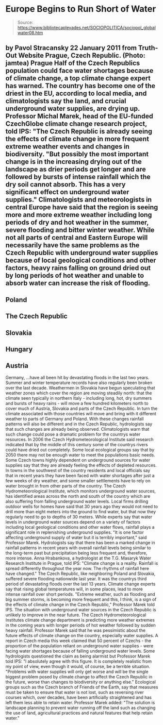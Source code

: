 # Europe Begins to Run Short of Water

> Source: https://www.bibliotecapleyades.net/SOCIOPOLITICA/sociopol_globalwater08.htm

by Pavol Stracansky
22 January 2011
from
Truth-Out Website
Prague, Czech Republic. (Photo: jamtea)
Prague
Half of the Czech Republics population
could face water shortages because of
climate change, a top climate change
expert has warned.
The country has become one of the driest in the EU, according to local
media, and climatologists say the land, and crucial underground water
supplies, are drying up.
Professor Michal Marek, head of the EU-funded CzechGlobe climate change
research project, told
IPS:
"The Czech Republic is already seeing the
effects of climate change in more frequent extreme weather events and
changes in biodiversity.
"But possibly the most important change is in the increasing drying out
of the landscape as drier periods get longer and are followed by bursts
of intense rainfall which the dry soil cannot absorb. This has a very
significant effect on underground water supplies."
Climatologists and meteorologists in central
Europe have said that the region is seeing more and more extreme weather
including long periods of dry and hot weather in the summer, severe flooding
and bitter winter weather.
While not all parts of central and Eastern Europe will necessarily have the
same problems as the Czech Republic with underground water supplies because
of local geological conditions and other factors, heavy rains falling on
ground dried out by long periods of hot weather and unable to absorb water
can increase the risk of flooding.
-
Poland
-
The Czech Republic
-
Slovakia
-
Hungary
-
Austria
-
Germany,
...have all
been hit by devastating floods in the last two years.
Summer and winter temperature records have also regularly been broken over
the last decade.
Weathermen in Slovakia have begun speculating that weather zones which
cover the region are moving steadily north:
that the climate seen typically
in northern Italy - including long, hot, dry summers and bursts of heavy
rains - will move a few hundred kilometers north to cover much of Austria,
Slovakia and parts of the Czech Republic.
In turn the climate associated with those countries will move and bring with
it different weather to parts of Germany and Poland.
With these changes rainfall patterns will also be different and in the Czech
Republic, hydrologists say that such changes are already being observed.
Climatologists warn that such change could pose a dramatic problem for the
countrys water resources.
In 2006 the Czech Hydrometeorological Institute said research indicated that
by the middle of this century some of the countrys rivers could have dried
out completely.
Some local ecological groups say that by 2050 there may not be enough water
to meet the populations basic needs.
Some Czech towns highly dependent on underground sources for water supplies
say that they are already feeling the effects of depleted resources.
In towns in the southwest of the country residents and local officials say
that in recent years they have been faced with water shortages after just a
few weeks of dry weather, and some smaller settlements have to rely on water
brought in from other parts of the country.
The Czech Hydrometeorological Institute, which monitors underground water
sources, has identified areas across the north and south of the country
which are also suffering from falling underground water levels.
Local firms drilling outdoor wells for homes have said that 30 years ago
they would not need to drill more than eight meters into the ground to find
water, but that now they regularly need to go to depths of 30 meters.
While experts say that water levels in underground water sources depend on a
variety of factors including local geological conditions and other water
flows, rainfall plays a significant role in replenishing underground
supplies.
"It is one factor affecting underground
supply of water but it is terribly important," said Professor Marek.
Hydrologists say that there has been a marked
change in rainfall patterns in recent years with overall rainfall levels
being similar to the long-term past but precipitation being less frequent
and, therefore, more intense.
Anna Hrabankova, a hydrologist at the T.G. Masaryk Water Research Institute
in Prague, told IPS:
"Climate change is a reality. Rainfall is
spread differently throughout the year now. The rhythms of rainfall here
have changed."
The Czech Republic, like neighboring Poland and
Slovakia, suffered severe flooding nationwide last year. It was the
countrys third period of devastating floods over the last 13 years.
Climate change experts say that rising global temperatures will, in some
places, lead to more intense rainfall over short periods.
"Extreme weather, such as flooding and big
summer storms, is becoming more frequent and this, I think, is a sign of
the effects of climate change in the Czech Republic," Professor Marek
told IPS.
The situation with underground water sources in
the Czech Republic is unlikely to improve in the near future.
The Czech Hydrometeorological Institutes climate change department is predicting more
weather extremes in the coming years with longer periods of hot weather
followed by sudden heavy rainfall.
Professor Marek said that he was pessimistic about the future effects of
climate change on the country, especially water supplies.
A report in Czech media this week claimed that 50 percent of Czechs - the
proportion of the population reliant on underground water supplies - were
facing water shortages because of falling underground water levels.
Some hydrologists questioned the claim as being alarmist but Professor Marek
told IPS:
"I absolutely agree with this figure. It is
completely realistic from my point of view, even though it would, of
course, be a terrible situation.
"Problems with water supplies will only get
worse and will be the single biggest problem posed by climate change to
affect the Czech Republic in the future, worse than changes to
biodiversity or anything else."
Ecological groups such as the Czech branch of
Friends of the Earth, say that measures must be taken to ensure that water
is not lost, such as reversing river courses which, over decades, have been
artificially straightened and has left them less able to retain water.
Professor Marek added:
"The solution is landscape planning to
prevent water running off the land such as changing the use of land,
agricultural practices and natural features that help retain water."
